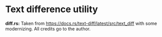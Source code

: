 # Text difference utility

**diff.rs:** Taken from https://docs.rs/text-diff/latest/src/text_diff with some modernizing. All credits go to the author.